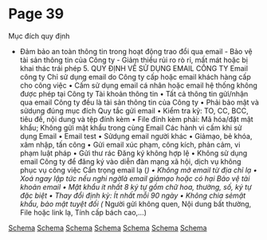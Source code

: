 # Page 39

 Mục đích quy định 
 - Đảm bảo an toàn thông tin trong hoạt động trao đổi qua email  - Bảo vệ tài sản thông tin của Công ty - Giảm thiểu rủi ro rò rỉ, mất mát hoặc bị khai thác trái phép 5. QUY ĐỊNH VỀ SỬ DỤNG EMAIL CÔNG TY Email công ty  Chỉ sử dụng  email do  Công ty cấp  hoặc email  khách hàng  cấp cho công  việc 
• Cấm sử dụng  email cá  nhân hoặc  email hệ  thống không  được phép tại  Công ty  Tài khoản  thông tin 
• Tất cả thông  tin gửi/nhận  qua email  Công ty đều  là tài sản  thông tin của  Công ty 
• Phải bảo mật  và sửdụng  đúng mục  đích  Quy tắc gửi  email 
• Kiểm tra kỹ:  TO, CC,  BCC, tiêu đề,  nội dung và  tệp đính kèm 
• File đính  kèm phải:  Mã hóa/đặt  mật khẩu;  Không gửi  mật khẩu  trong cùng  Email  Các hành vi  cấm khi sử  dụng Email 
• Email test 
• Sửdụng  email người  khác 
• Giảmạo, bẻ  khóa, xâm  nhập, tấn  công 
• Gửi email  xúc phạm,  công kích,  phản cảm, vi  phạm luật  pháp 
• Gửi thư rác  Đăng ký không  hợp lệ 
• Không sử  dụng email  Công ty để  đăng ký vào  diễn đàn  mạng xã hội,  dịch vụ  không phục  vụ công việc  Cẩn trọng  email lạ (*) 
• Không mở  email từ địa  chỉ lạ 
• Xoá ngay lập  tức nếu nghi  ngờlà email  giảmạo hoặc  có hại  Bảo vệ tài  khoản email 
• Mật khẩu ít  nhất 8 ký tự  gồm chữ hoa,  thường, số,  ký tự đặc biệt 
• Thay đổi  định kỳ: Ít  nhất mỗi 90  ngày 
• Không chia  sẻmật khẩu,  bảo mật tuyệt  đối 
 (* Người gửi không quen, Nội dung bất thường, File hoặc link lạ,  Tính cấp bách cao,...) 

[Schema](page_39_img_0.png)
[Schema](page_39_img_1.png)
[Schema](page_39_img_2.png)
[Schema](page_39_img_3.png)
[Schema](page_39_img_4.png)
[Schema](page_39_img_5.png)
[Schema](page_39_img_6.png)

